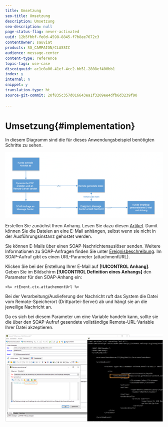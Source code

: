 ```yaml
---
title: Umsetzung
seo-title: Umsetzung
description: Umsetzung
seo-description: null
page-status-flag: never-activated
uuid: 12b5fbbf-fe0d-4598-8845-f7b8ee7672c3
contentOwner: sauviat
products: SG_CAMPAIGN/CLASSIC
audience: message-center
content-type: reference
topic-tags: use-case
discoiquuid: ac1c0a00-41ef-4cc2-bb51-2808ef400bb1
index: y
internal: n
snippet: y
translation-type: ht
source-git-commit: 20f835c357d016643ea1f3209ee4dfb6d3239f90

---
```



# Umsetzung{#implementation}

In diesem Diagramm sind die für dieses Anwendungsbeispiel benötigten Schritte zu sehen.

![](assets/message-center-uc1.png)

Erstellen Sie zunächst Ihren Anhang. Lesen Sie dazu diesen [Artikel](../../delivery/using/attaching-files.md#attach-a-personalized-file). Damit können Sie die Dateien an eine E-Mail anhängen, selbst wenn sie nicht in der Ausführungsinstanz gehostet werden.

Sie können E-Mails über einen SOAP-Nachrichtenauslöser senden. Weitere Informationen zu SOAP-Anfragen finden Sie unter [Ereignisbeschreibung](../../message-center/using/event-description.md). Im SOAP-Aufruf gibt es einen URL-Parameter (attachmentURL).

Klicken Sie bei der Erstellung Ihrer E-Mail auf **[!UICONTROL Anhang]**. Geben Sie im Bildschirm **[!UICONTROL Definition eines Anhangs]** den Parameter für den SOAP-Anhang ein:

```
<%= rtEvent.ctx.attachementUrl %>
```

Bei der Verarbeitung/Auslieferung der Nachricht ruft das System die Datei vom Remote-Speicherort (Drittpartei-Server) ab und hängt sie an die jeweilige Nachricht an.

Da es sich bei diesem Parameter um eine Variable handeln kann, sollte sie die über den SOAP-Aufruf gesendete vollständige Remote-URL-Variable Ihrer Datei akzeptieren.

![](assets/message-center-uc2.png)

